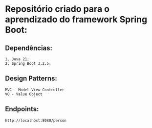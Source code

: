# Repositório criado para o aprendizado do framework Spring Boot:
## Dependências:
    1. Java 21;
    2. Spring Boot 3.2.5;
## Design Patterns:
    MVC - Model-View-Controller
    VO - Value Object
## Endpoints:
    http://localhost:8080/person

